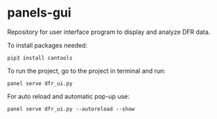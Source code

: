 # panels-gui
Repository for user interface program to display and analyze DFR data.

To install packages needed:
```
pip3 install cantools
```



To run the project, go to the project in terminal and run:
```
panel serve dfr_ui.py
```
For auto reload and automatic pop-up use:
```
panel serve dfr_ui.py --autoreload --show
```
